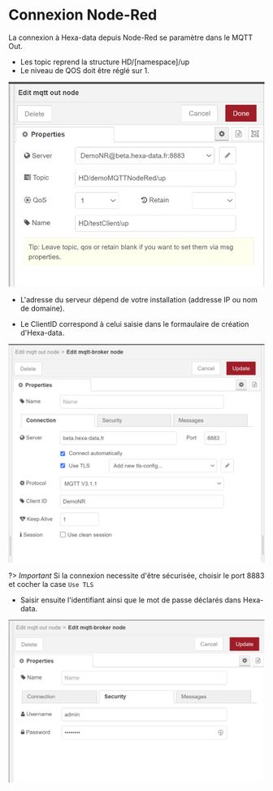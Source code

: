 # Connexion Node-Red

La connexion à Hexa-data depuis Node-Red se paramètre dans le MQTT Out.

* Les topic reprend la structure HD/[namespace]/up
* Le niveau de QOS doit être réglé sur 1.

![MQTT Out](./_medias/formNodeRed0.png ':size=50%')

* L'adresse du serveur dépend de votre installation (addresse IP ou nom de domaine).

* Le ClientID correspond à celui saisie dans le formaulaire de création d'Hexa-data.

![Connexion MQTT Node-Red](./_medias/formNodeRed1.png ':size=50%')

?> _Important_ Si la connexion necessite d'être sécurisée, choisir le port 8883 et cocher la case ```Use TLS```

* Saisir ensuite l'identifiant ainsi que le mot de passe déclarés dans Hexa-data.

![Connexion MQTT Node-Red](./_medias/formNodeRed2.png ':size=50%')
